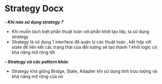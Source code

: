 # Strategy Docx

***- Khi nào sử dụng strategy ?***
- Khi muốn tách biệt phần thuật toán với phần khởi tạo lớp, ta sử dụng strategy
- Strategy là sử dụng 1 interface để quản lý các thuật toán , kết hợp với state để liên kết các trạng thái của đối tượng
sẽ tạo thành 1 khối logic có khả năng mở rộng tốt

***- Strategy và các pattern khác***
- Strategy khá giống Bridge, State, Adapter khi sử dụng tính trừu tượng và khả năng mở rộng của nó 